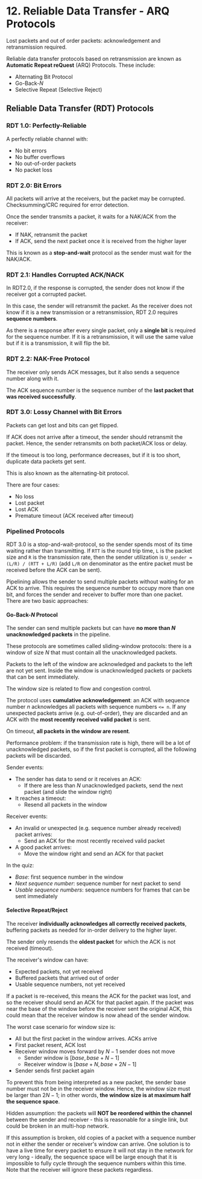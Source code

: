 # 12. Reliable Data Transfer - ARQ Protocols

Lost packets and out of order packets: acknowledgement and retransmission required.

Reliable data transfer protocols based on retransmission are known as **Automatic Repeat reQuest** (ARQ) Protocols. These include:

- Alternating Bit Protocol
- Go-Back-*N*
- Selective Repeat (Selective Reject)

## Reliable Data Transfer (RDT) Protocols

### RDT 1.0: Perfectly-Reliable

A perfectly reliable channel with:

- No bit errors
- No buffer overflows
- No out-of-order packets
- No packet loss

### RDT 2.0: Bit Errors

All packets will arrive at the receivers, but the packet may be corrupted.
Checksumming/CRC required for error detection.

Once the sender transmits a packet, it waits for a NAK/ACK from the receiver:

- If NAK, retransmit the packet
- If ACK, send the next packet once it is received from the higher layer

This is known as a **stop-and-wait** protocol as the sender must wait for the NAK/ACK.

### RDT 2.1: Handles Corrupted ACK/NACK

In RDT2.0, if the response is corrupted, the sender does not know if the receiver got a corrupted packet.

In this case, the sender will retransmit the packet. As the receiver does not know if it is a new transmission or a retransmission, RDT 2.0 requires **sequence numbers**.

As there is a response after every single packet, only a **single bit** is required for the sequence number. If it is a retransmission, it will use the same value but if it is a transmission, it will flip the bit.

### RDT 2.2: NAK-Free Protocol

The receiver only sends ACK messages, but it also sends a sequence number along with it.

The ACK sequence number is the sequence number of the **last packet that was received successfully**.

### RDT 3.0: Lossy Channel with Bit Errors

Packets can get lost and bits can get flipped.

If ACK does not arrive after a timeout, the sender should retransmit the packet. Hence, the sender retransmits on both packet/ACK loss or delay.

If the timeout is too long, performance decreases, but if it is too short, duplicate data packets get sent.

This is also known as the alternating-bit protocol.

There are four cases:

- No loss
- Lost packet
- Lost ACK
- Premature timeout (ACK received after timeout)

### Pipelined Protocols

RDT 3.0 is a stop-and-wait-protocol, so the sender spends most of its time waiting rather than transmitting. If `RTT` is the round trip time, `L` is the packet size and `R` is the transmission rate, then the sender utilization is `U_sender = (L/R) / (RTT + L/R)` (add `L/R` on denominator as the entire packet must be received before the ACK can be sent).

Pipelining allows the sender to send multiple packets without waiting for an ACK to arrive. This requires the sequence number to occupy more than one bit, and forces the sender and receiver to buffer more than one packet. There are two basic approaches:

#### Go-Back-*N* Protocol

The sender can send multiple packets but can have **no more than *N* unacknowledged packets** in the pipeline.

These protocols are sometimes called sliding-window protocols: there is a window of size *N* that must contain all the unacknowledged packets.

Packets to the left of the window are acknowledged and packets to the left are not yet sent. Inside the window is unacknowledged packets or packets that can be sent immediately.

The window size is related to flow and congestion control.

The protocol uses **cumulative acknowledgement**: an ACK with sequence number *n* acknowledges all packets with sequence numbers `<= n`. If any unexpected packets arrive (e.g. out-of-order), they are discarded and an ACK with the **most recently received valid packet** is sent.

On timeout, **all packets in the window are resent**.

Performance problem: if the transmission rate is high, there will be a lot of unacknowledged packets, so if the first packet is corrupted, all the following packets will be discarded.

Sender events:

- The sender has data to send or it receives an ACK:
  - If there are less than *N* unacknowledged packets, send the next packet (and slide the window right)
- It reaches a timeout:
  - Resend all packets in the window

Receiver events:

- An invalid or unexpected (e.g. sequence number already received) packet arrives:
  - Send an ACK for the most recently received valid packet
- A good packet arrives:
  - Move the window right and send an ACK for that packet

In the quiz:

- *Base*: first sequence number in the window
- *Next sequence number*: sequence number for next packet to send
- *Usable sequence numbers*: sequence numbers for frames that can be sent immediately

#### Selective Repeat/Reject

The receiver **individually acknowledges all correctly received packets**, buffering packets as needed for in-order delivery to the higher layer.

The sender only resends the **oldest packet** for which the ACK is not received (timeout).

The receiver's window can have:

- Expected packets, not yet received
- Buffered packets that arrived out of order
- Usable sequence numbers, not yet received

If a packet is re-received, this means the ACK for the packet was lost, and so the receiver should send an ACK for that packet again. If the packet was near the base of the window before the receiver sent the original ACK, this could mean that the receiver window is now ahead of the sender window.

The worst case scenario for window size is:

- All but the first packet in the window arrives. ACKs arrive
- First packet resent, ACK lost
- Receiver window moves forward by $N - 1$ sender does not move
  - Sender window is $[base, base + N - 1]$
  - Receiver window is $[base + N, base + 2N - 1]$
- Sender sends first packet again

To prevent this from being interpreted as a new packet, the sender base number must not be in the receiver window. Hence, the window size must be larger than $2N - 1$; in other words, **the window size is at maximum half the sequence space**.

Hidden assumption: the packets will **NOT be reordered within the channel** between the sender and receiver - this is reasonable for a single link, but could be broken in an multi-hop network.

If this assumption is broken, old copies of a packet with a sequence number not in either the sender or receiver's window can arrive. One solution is to have a live time for every packet to ensure it will not stay in the network for very long - ideally, the sequence space will be large enough that it is impossible to fully cycle through the sequence numbers within this time. Note that the receiver will ignore these packets regardless.
